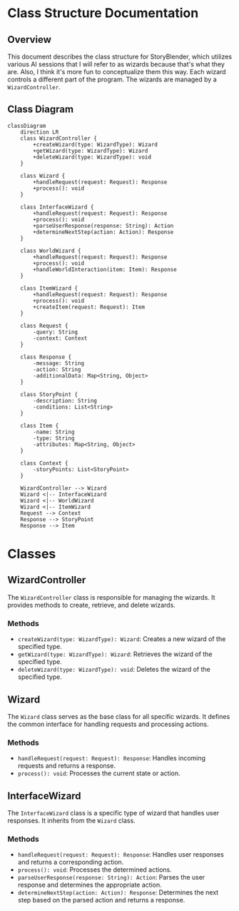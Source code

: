 # Class Structure Documentation

## Overview

This document describes the class structure for StoryBlender, which utilizes various AI sessions that I will refer to as wizards because that's what they are. Also, I think it's more fun to conceptualize them this way. Each wizard controls a different part of the program. The wizards are managed by a `WizardController`.

## Class Diagram

```mermaid
classDiagram
    direction LR
    class WizardController {
        +createWizard(type: WizardType): Wizard
        +getWizard(type: WizardType): Wizard
        +deleteWizard(type: WizardType): void
    }
    
    class Wizard {
        +handleRequest(request: Request): Response
        +process(): void
    }
    
    class InterfaceWizard {
        +handleRequest(request: Request): Response
        +process(): void
        +parseUserResponse(response: String): Action
        +determineNextStep(action: Action): Response
    }
    
    class WorldWizard {
        +handleRequest(request: Request): Response
        +process(): void
        +handleWorldInteraction(item: Item): Response
    }

    class ItemWizard {
        +handleRequest(request: Request): Response
        +process(): void
        +createItem(request: Request): Item
    }

    class Request {
        -query: String
        -context: Context
    }

    class Response {
        -message: String
        -action: String
        -additionalData: Map<String, Object>
    }

    class StoryPoint {
        -description: String
        -conditions: List<String>
    }

    class Item {
        -name: String
        -type: String
        -attributes: Map<String, Object>
    }

    class Context {
        -storyPoints: List<StoryPoint>
    }

    WizardController --> Wizard
    Wizard <|-- InterfaceWizard
    Wizard <|-- WorldWizard
    Wizard <|-- ItemWizard
    Request --> Context
    Response --> StoryPoint
    Response --> Item

````

# Classes

## WizardController

The `WizardController` class is responsible for managing the wizards. It provides methods to create, retrieve, and delete wizards.

### Methods

- `createWizard(type: WizardType): Wizard`: Creates a new wizard of the specified type.
- `getWizard(type: WizardType): Wizard`: Retrieves the wizard of the specified type.
- `deleteWizard(type: WizardType): void`: Deletes the wizard of the specified type.

## Wizard

The `Wizard` class serves as the base class for all specific wizards. It defines the common interface for handling requests and processing actions.

### Methods

- `handleRequest(request: Request): Response`: Handles incoming requests and returns a response.
- `process(): void`: Processes the current state or action.

## InterfaceWizard

The `InterfaceWizard` class is a specific type of wizard that handles user responses. It inherits from the `Wizard` class.

### Methods

- `handleRequest(request: Request): Response`: Handles user responses and returns a corresponding action.
- `process(): void`: Processes the determined actions.
- `parseUserResponse(response: String): Action`: Parses the user response and determines the appropriate action.
- `determineNextStep(action: Action): Response`: Determines the next step based on the parsed action and returns a response.

